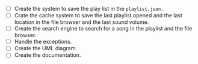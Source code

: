 - [ ] Create the system to save the play list in the `playlist.json` .
- [ ] Crate the cache system to save the last playlist opened and the last location in the file browser and the last sound volume.
- [ ] Create the search engine to search for a song in the playlist and the file browser.
- [ ] Handle the exceptions.
- [ ] Create the UML diagram.
- [ ] Create the documentation.